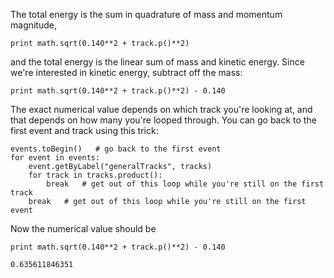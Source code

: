 The total energy is the sum in quadrature of mass and momentum magnitude,

```
print math.sqrt(0.140**2 + track.p()**2)
```

and the total energy is the linear sum of mass and kinetic energy. Since we're interested in kinetic energy, subtract off the mass:

```
print math.sqrt(0.140**2 + track.p()**2) - 0.140
```

The exact numerical value depends on which track you're looking at, and that depends on how many you're looped through. You can go back to the first event and track using this trick:

```
events.toBegin()   # go back to the first event
for event in events:
    event.getByLabel("generalTracks", tracks)
    for track in tracks.product():
        break   # get out of this loop while you're still on the first track
    break   # get out of this loop while you're still on the first event
```

Now the numerical value should be
```
print math.sqrt(0.140**2 + track.p()**2) - 0.140
```
```
0.635611846351
```
